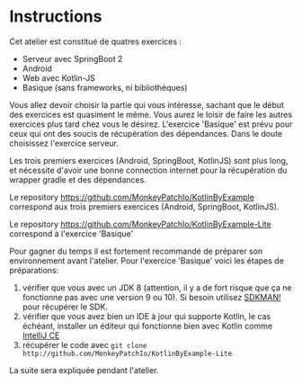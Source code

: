Instructions
===

Cet atelier est constitué de quatres exercices :

* Serveur avec SpringBoot 2
* Android
* Web avec Kotlin-JS
* Basique (sans frameworks, ni bibliothèques)

Vous allez devoir choisir la partie qui vous intéresse, sachant que le début des exercices est quasiment le même.
Vous aurez le loisir de faire les autres exercices plus tard chez vous le désirez.
L'exercice 'Basique' est prévu pour ceux qui ont des soucis de récupération des dépendances.
Dans le doute choisissez l'exercice serveur.

Les trois premiers exercices (Android, SpringBoot, KotlinJS) sont plus long, et nécessite d'avoir une bonne connection internet pour la récupération du wrapper gradle et des dépendances.

Le repository <https://github.com/MonkeyPatchIo/KotlinByExample> correspond aux trois premiers exercices (Android, SpringBoot, KotlinJS).

Le repository <https://github.com/MonkeyPatchIo/KotlinByExample-Lite> correspond à l'exercice 'Basique'

Pour gagner du temps il est fortement recommandé de préparer son environnement avant l'atelier. Pour l'exercice 'Basique' voici les étapes de préparations:

1. vérifier que vous avec un JDK 8 (attention, il y a de fort risque que ça ne fonctionne pas avec une version 9 ou 10). Si besoin utilisez [SDKMAN!](http://sdkman.io/) pour récupérer le SDK.
2. vérifier que vous avez bien un IDE à jour qui supporte Kotlin, le cas échéant, installer un éditeur qui fonctionne bien avec Kotlin comme [IntelliJ CE](https://www.jetbrains.com/idea/download/)
3. récupérer le code avec `git clone http://github.com/MonkeyPatchIo/KotlinByExample-Lite`

La suite sera expliquée pendant l'atelier.
